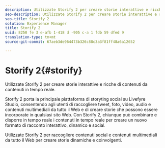 ```yaml
---
description: Utilizzate Storify 2 per creare storie interattive e ricche di contenuti da contenuti in tempo reale.
seo-description: Utilizzate Storify 2 per creare storie interattive e ricche di contenuti da contenuti in tempo reale.
seo-title: Storify 2
solution: Experience Manager
title: Storify 2
uuid: 8250 fe 3 e-afb 1-418 d -905 c-a 1 fdb 59 dfed 9
translation-type: tm+mt
source-git-commit: 67aeb3de964473b326c88c3a3f81ff48a6a12652

---
```



# Storify 2{#storify}

Utilizzate Storify 2 per creare storie interattive e ricche di contenuti da contenuti in tempo reale.

Storify 2 porta la principale piattaforma di storyting social su Livefyre Studio, consentendo agli utenti di raccogliere tweet, foto, video, audio e contenuti multimediali da tutto il Web e di creare storie che possono essere incorporate in qualsiasi sito Web. Con Storify 2, chiunque può combinare e disporre in tempo reale i contenuti in tempo reale per creare un nuovo formato di racconto interattivo, dinamico e social.

Utilizzate Storify 2 per raccogliere contenuti social e contenuti multimediali da tutto il Web per creare storie dinamiche e coinvolgenti.
